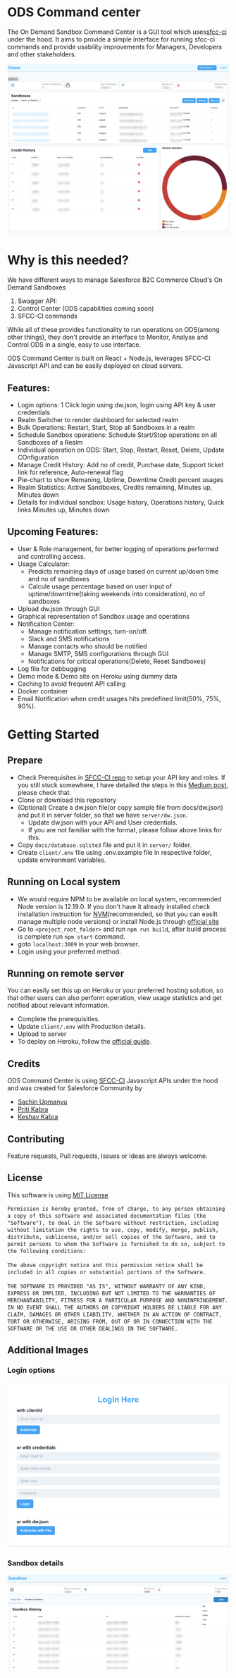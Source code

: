 # ODS Command center
The On Demand Sandbox Command Center is a GUI tool which uses[sfcc-ci](https://github.com/SalesforceCommerceCloud/sfcc-ci) under the hood.
It aims to provide a simple interface for running sfcc-ci commands and provide usability improvements for Managers, Developers and other stakeholders.

![ODS Command Center Dashboard](docs/images/dashboard.png)


# Why is this needed?
We have different ways to manage Salesforce B2C Commerce Cloud's On Demand Sandboxes

1. Swagger API:
2. Control Center (ODS capabilities coming soon)
3. SFCC-CI commands

While all of these provides functionality to run operations on ODS(among other things), they don't provide an interface to Monitor, Analyse and Control ODS in a single, easy to use interface.

ODS Command Center is built on React + Node.js, leverages SFCC-CI Javascript API and can be easily deployed on cloud servers.

## Features:
- Login options: 1 Click login using dw.json, login using API key & user credentials
- Realm Switcher to render dashboard for selected realm
- Bulk Operations: Restart, Start, Stop all Sandboxes in a realm
- Schedule Sandbox operations: Schedule Start/Stop operations on all Sandboxes of a Realm
- Individual operation on ODS: Start, Stop, Restart, Reset, Delete, Update COnfiguration
- Manage Credit History: Add no of credit, Purchase date, Support ticket link for reference, Auto-renewal flag
- Pie-chart to show Remaning, Uptime, Downtime Credit percent usages
- Realm Statistics: Active Sandboxes, Credits remaining, Minutes up, Minutes down
- Details for individual sandbox: Usage history, Operations history, Quick links Minutes up, Minutes down

## Upcoming Features:
- User & Role management, for better logging of operations performed and controlling access.
- Usage Calculator:
    - Predicts remaining days of usage based on current up/down time and no of sandboxes
    - Calcule usage percentage based on user input of uptime/downtime(taking weekends into consideration), no of sandboxes
- Upload dw.json through GUI
- Graphical representation of Sandbox usage and operations
- Notification Center:
    - Manage notification settings, turn-on/off.
    - Slack and SMS notifications
    - Manage contacts who should be notified
    - Manage SMTP, SMS configurations through GUI
    - Notifications for critical operations(Delete, Reset Sandboxes)
- Log file for debbugging
- Demo mode & Demo site on Heroku using dummy data
- Caching to avoid frequent API calling
- Docker container
- Email Notification when credit usages hits predefined limit(50%, 75%, 90%).


# Getting Started
## Prepare

- Check Prerequisites in [SFCC-CI repo](https://github.com/SalesforceCommerceCloud/sfcc-ci#configure-an-api-key) to setup your API key and roles. If you still stuck somewhere, I have detailed the steps in this [Medium post](https://sachinupmanyu.medium.com/sfcc-automating-on-demand-sandboxes-53a114d245f0), please check that.
- Clone or download this repository
- (Optional) Create a dw.json file(or copy sample file from docs/dw.json) and put it in server folder, so that we have `server/dw.json`.
    - Update dw.json with your API and User credentials.
    - If you are not familiar with the format, please follow above links for this.
- Copy `docs/database.sqlite3` file and put it in `server/` folder.
- Create `client/.env` file using .env.example file in respective folder, update environment variables.


## Running on Local system
- We would require NPM to be available on local system, recommended Node version is 12.19.0. If you don't have it already installed check installation instruction for [NVM](https://github.com/nvm-sh/nvm)(recommended, so that you can easilt manage multiple node versions) or install Node.js through [official site](https://nodejs.org/)
- Go to `<project_root_folder>` and run `npm run build`, after build process is complete run `npm start` command.
- goto `localhost:3009` in your web browser.
- Login using your preferred method.

## Running on remote server
You can easily set this up on Heroku or your preferred hosting solution, so that other users can also perform operation, view usage statistics and get notified about relevant information.

- Complete the prerequisities.
- Update `client/.env` with Production details.
- Upload to server
- To deploy on Heroku, follow the [official guide](https://devcenter.heroku.com/articles/deploying-nodejs).

## Credits
ODS Command Center is using [SFCC-CI](https://github.com/SalesforceCommerceCloud/sfcc-ci) Javascript APIs under the hood and was created for Salesforce Community by
- [Sachin Upmanyu](https://github.com/sachin-upmanyu)
- [Priti Kabra](https://github.com/priti-kabra)
- [Keshav Kabra](https://github.com/ksvkabra)

## Contributing
Feature requests, Pull requests, Issues or Ideas are always welcome.

## License
This software is using [MIT License](https://opensource.org/licenses/MIT)

```
Permission is hereby granted, free of charge, to any person obtaining a copy of this software and associated documentation files (the "Software"), to deal in the Software without restriction, including without limitation the rights to use, copy, modify, merge, publish, distribute, sublicense, and/or sell copies of the Software, and to permit persons to whom the Software is furnished to do so, subject to the following conditions:

The above copyright notice and this permission notice shall be included in all copies or substantial portions of the Software.

THE SOFTWARE IS PROVIDED "AS IS", WITHOUT WARRANTY OF ANY KIND, EXPRESS OR IMPLIED, INCLUDING BUT NOT LIMITED TO THE WARRANTIES OF MERCHANTABILITY, FITNESS FOR A PARTICULAR PURPOSE AND NONINFRINGEMENT. IN NO EVENT SHALL THE AUTHORS OR COPYRIGHT HOLDERS BE LIABLE FOR ANY CLAIM, DAMAGES OR OTHER LIABILITY, WHETHER IN AN ACTION OF CONTRACT, TORT OR OTHERWISE, ARISING FROM, OUT OF OR IN CONNECTION WITH THE SOFTWARE OR THE USE OR OTHER DEALINGS IN THE SOFTWARE.
```

## Additional Images

### Login options
![login](docs/images/login.png)

### Sandbox details
![sandbox details](docs/images/sandbox-details.png)
